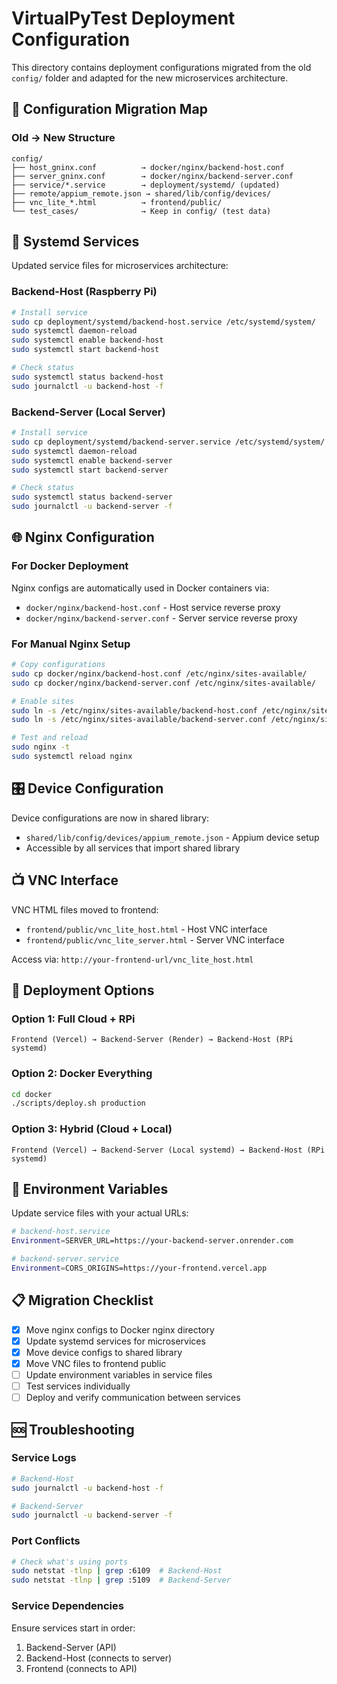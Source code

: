 # VirtualPyTest Deployment Configuration

This directory contains deployment configurations migrated from the old `config/` folder and adapted for the new microservices architecture.

## 📁 **Configuration Migration Map**

### Old → New Structure

```
config/
├── host_gninx.conf          → docker/nginx/backend-host.conf
├── server_gninx.conf        → docker/nginx/backend-server.conf  
├── service/*.service        → deployment/systemd/ (updated)
├── remote/appium_remote.json → shared/lib/config/devices/
├── vnc_lite_*.html          → frontend/public/
└── test_cases/              → Keep in config/ (test data)
```

## 🔧 **Systemd Services**

Updated service files for microservices architecture:

### Backend-Host (Raspberry Pi)
```bash
# Install service
sudo cp deployment/systemd/backend-host.service /etc/systemd/system/
sudo systemctl daemon-reload
sudo systemctl enable backend-host
sudo systemctl start backend-host

# Check status
sudo systemctl status backend-host
sudo journalctl -u backend-host -f
```

### Backend-Server (Local Server)
```bash
# Install service  
sudo cp deployment/systemd/backend-server.service /etc/systemd/system/
sudo systemctl daemon-reload
sudo systemctl enable backend-server
sudo systemctl start backend-server

# Check status
sudo systemctl status backend-server
sudo journalctl -u backend-server -f
```

## 🌐 **Nginx Configuration**

### For Docker Deployment
Nginx configs are automatically used in Docker containers via:
- `docker/nginx/backend-host.conf` - Host service reverse proxy
- `docker/nginx/backend-server.conf` - Server service reverse proxy

### For Manual Nginx Setup
```bash
# Copy configurations
sudo cp docker/nginx/backend-host.conf /etc/nginx/sites-available/
sudo cp docker/nginx/backend-server.conf /etc/nginx/sites-available/

# Enable sites
sudo ln -s /etc/nginx/sites-available/backend-host.conf /etc/nginx/sites-enabled/
sudo ln -s /etc/nginx/sites-available/backend-server.conf /etc/nginx/sites-enabled/

# Test and reload
sudo nginx -t
sudo systemctl reload nginx
```

## 🎛️ **Device Configuration**

Device configurations are now in shared library:
- `shared/lib/config/devices/appium_remote.json` - Appium device setup
- Accessible by all services that import shared library

## 📺 **VNC Interface**

VNC HTML files moved to frontend:
- `frontend/public/vnc_lite_host.html` - Host VNC interface
- `frontend/public/vnc_lite_server.html` - Server VNC interface

Access via: `http://your-frontend-url/vnc_lite_host.html`

## 🚀 **Deployment Options**

### Option 1: Full Cloud + RPi
```
Frontend (Vercel) → Backend-Server (Render) → Backend-Host (RPi systemd)
```

### Option 2: Docker Everything
```bash
cd docker
./scripts/deploy.sh production
```

### Option 3: Hybrid (Cloud + Local)
```
Frontend (Vercel) → Backend-Server (Local systemd) → Backend-Host (RPi systemd)
```

## 🔧 **Environment Variables**

Update service files with your actual URLs:

```bash
# backend-host.service
Environment=SERVER_URL=https://your-backend-server.onrender.com

# backend-server.service  
Environment=CORS_ORIGINS=https://your-frontend.vercel.app
```

## 📋 **Migration Checklist**

- [x] Move nginx configs to Docker nginx directory
- [x] Update systemd services for microservices
- [x] Move device configs to shared library
- [x] Move VNC files to frontend public
- [ ] Update environment variables in service files
- [ ] Test services individually
- [ ] Deploy and verify communication between services

## 🆘 **Troubleshooting**

### Service Logs
```bash
# Backend-Host
sudo journalctl -u backend-host -f

# Backend-Server
sudo journalctl -u backend-server -f
```

### Port Conflicts
```bash
# Check what's using ports
sudo netstat -tlnp | grep :6109  # Backend-Host
sudo netstat -tlnp | grep :5109  # Backend-Server
```

### Service Dependencies
Ensure services start in order:
1. Backend-Server (API)
2. Backend-Host (connects to server)
3. Frontend (connects to API) 